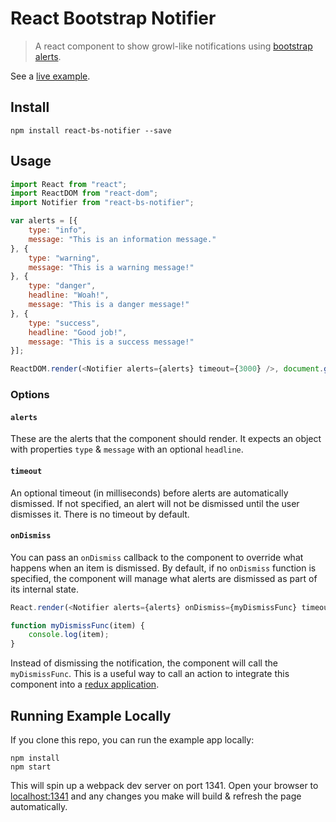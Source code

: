 # React Bootstrap Notifier

> A react component to show growl-like notifications using [bootstrap alerts](http://getbootstrap.com/components/#alerts).

See a [live example](http://chadly.github.io/react-bs-notifier/).

## Install

```
npm install react-bs-notifier --save
```

## Usage

```js
import React from "react";
import ReactDOM from "react-dom";
import Notifier from "react-bs-notifier";

var alerts = [{
	type: "info",
	message: "This is an information message."
}, {
	type: "warning",
	message: "This is a warning message!"
}, {
	type: "danger",
	headline: "Woah!",
	message: "This is a danger message!"
}, {
	type: "success",
	headline: "Good job!",
	message: "This is a success message!"
}];

ReactDOM.render(<Notifier alerts={alerts} timeout={3000} />, document.getElementById("myApp"));
```

### Options

#### `alerts`

These are the alerts that the component should render. It expects an object with properties `type` & `message` with an optional `headline`.

#### `timeout`

An optional timeout (in milliseconds) before alerts are automatically dismissed. If not specified, an alert will not be dismissed until the user dismisses it. There is no timeout by default.

#### `onDismiss`

You can pass an `onDismiss` callback to the component to override what happens when an item is dismissed. By default, if no `onDismiss` function is specified, the component will manage what alerts are dismissed as part of its internal state.

```js
React.render(<Notifier alerts={alerts} onDismiss={myDismissFunc} timeout={1500} />, document.getElementById("myApp"));

function myDismissFunc(item) {
	console.log(item);
}
```

Instead of dismissing the notification, the component will call the `myDismissFunc`. This is a useful way to call an action to integrate this component into a [redux application](http://redux.js.org/).

## Running Example Locally

If you clone this repo, you can run the example app locally:

```
npm install
npm start
```

This will spin up a webpack dev server on port 1341. Open your browser to [localhost:1341](http://localhost:1341/) and any changes you make will build & refresh the page automatically.